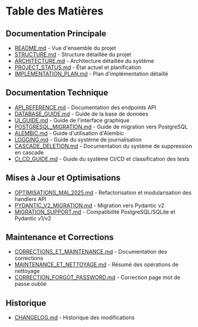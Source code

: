 # Table des Matières

## Documentation Principale
- [README.md](README.md) - Vue d'ensemble du projet
- [STRUCTURE.md](STRUCTURE.md) - Structure détaillée du projet
- [ARCHITECTURE.md](ARCHITECTURE.md) - Architecture détaillée du système
- [PROJECT_STATUS.md](PROJECT_STATUS.md) - État actuel et planification
- [IMPLEMENTATION_PLAN.md](IMPLEMENTATION_PLAN.md) - Plan d'implémentation détaillé

## Documentation Technique
- [API_REFERENCE.md](API_REFERENCE.md) - Documentation des endpoints API
- [DATABASE_GUIDE.md](DATABASE_GUIDE.md) - Guide de la base de données
- [UI_GUIDE.md](UI_GUIDE.md) - Guide de l'interface graphique
- [POSTGRESQL_MIGRATION.md](POSTGRESQL_MIGRATION.md) - Guide de migration vers PostgreSQL
- [ALEMBIC.md](ALEMBIC.md) - Guide d'utilisation d'Alembic
- [LOGGING.md](LOGGING.md) - Guide du système de journalisation
- [CASCADE_DELETION.md](CASCADE_DELETION.md) - Documentation du système de suppression en cascade
- [CI_CD_GUIDE.md](CI_CD_GUIDE.md) - Guide du système CI/CD et classification des tests

## Mises à Jour et Optimisations
- [OPTIMISATIONS_MAI_2025.md](OPTIMISATIONS_MAI_2025.md) - Refactorisation et modularisation des handlers API
- [PYDANTIC_V2_MIGRATION.md](PYDANTIC_V2_MIGRATION.md) - Migration vers Pydantic v2
- [MIGRATION_SUPPORT.md](MIGRATION_SUPPORT.md) - Compatibilité PostgreSQL/SQLite et Pydantic v1/v2

## Maintenance et Corrections
- [CORRECTIONS_ET_MAINTENANCE.md](CORRECTIONS_ET_MAINTENANCE.md) - Documentation des corrections
- [MAINTENANCE_ET_NETTOYAGE.md](MAINTENANCE_ET_NETTOYAGE.md) - Résumé des opérations de nettoyage
- [CORRECTION_FORGOT_PASSWORD.md](../CORRECTION_FORGOT_PASSWORD.md) - Correction page mot de passe oublié

## Historique
- [CHANGELOG.md](CHANGELOG.md) - Historique des modifications 